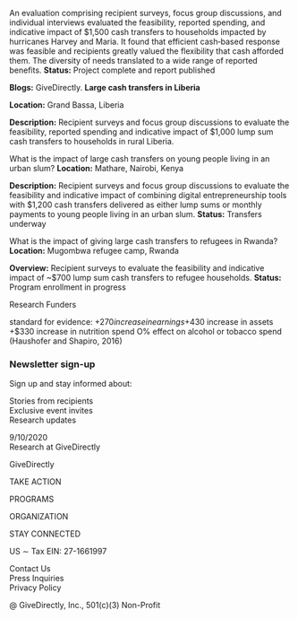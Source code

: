 An evaluation comprising recipient surveys, focus group discussions, and individual interviews evaluated the feasibility, reported spending, and indicative impact of $1,500 cash transfers to households impacted by hurricanes Harvey and Maria. It found that efficient cash‐based response was feasible and recipients greatly valued the flexibility that cash afforded them. The diversity of needs translated to a wide range of reported benefits. **Status:** Project complete and report published

**Blogs:** GiveDirectly. **Large cash transfers in Liberia**

**Location:** Grand Bassa, Liberia

**Description:** Recipient surveys and focus group discussions to evaluate the feasibility, reported spending and indicative impact of $1,000 lump sum cash transfers to households in rural Liberia.

What is the impact of large cash transfers on young people living in an urban slum? **Location:** Mathare, Nairobi, Kenya

**Description:** Recipient surveys and focus group discussions to evaluate the feasibility and indicative impact of combining digital entrepreneurship tools with $1,200 cash transfers delivered as either lump sums or monthly payments to young people living in an urban slum. **Status:** Transfers underway

What is the impact of giving large cash transfers to refugees in Rwanda? **Location:** Mugombwa refugee camp, Rwanda

**Overview:** Recipient surveys to evaluate the feasibility and indicative impact of ~$700 lump sum cash transfers to refugee households. **Status:** Program enrollment in progress

Research Funders

standard for evidence:
+$270 increase in earnings  
+$430 increase in assets  
+$330 increase in nutrition spend O% effect on alcohol or tobacco spend (Haushofer and Shapiro, 2016)

### Newsletter sign-up

Sign up and stay informed about:

Stories from recipients  
Exclusive event invites  
Research updates

9/10/2020  
Research at GiveDirectly

GiveDirectly

TAKE ACTION

PROGRAMS

ORGANIZATION

STAY CONNECTED

US ∼ Tax EIN: 27-1661997

Contact Us  
Press Inquiries  
Privacy Policy

@ GiveDirectly, Inc., 501(c)(3) Non-Profit